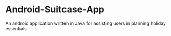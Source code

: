 # Android-Suitcase-App
An android application written in Java for assisting users in planning holiday essentials.
